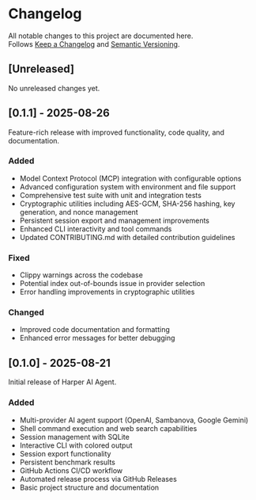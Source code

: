 # Changelog

All notable changes to this project are documented here.  
Follows [Keep a Changelog](https://keepachangelog.com/en/1.0.0/) and [Semantic Versioning](https://semver.org/spec/v2.0.0.html).

## [Unreleased]
No unreleased changes yet.

## [0.1.1] - 2025-08-26
Feature-rich release with improved functionality, code quality, and documentation.

### Added
- Model Context Protocol (MCP) integration with configurable options
- Advanced configuration system with environment and file support
- Comprehensive test suite with unit and integration tests
- Cryptographic utilities including AES-GCM, SHA-256 hashing, key generation, and nonce management
- Persistent session export and management improvements
- Enhanced CLI interactivity and tool commands
- Updated CONTRIBUTING.md with detailed contribution guidelines

### Fixed
- Clippy warnings across the codebase
- Potential index out-of-bounds issue in provider selection
- Error handling improvements in cryptographic utilities

### Changed
- Improved code documentation and formatting
- Enhanced error messages for better debugging

## [0.1.0] - 2025-08-21
Initial release of Harper AI Agent.

### Added
- Multi-provider AI agent support (OpenAI, Sambanova, Google Gemini)
- Shell command execution and web search capabilities
- Session management with SQLite
- Interactive CLI with colored output
- Session export functionality
- Persistent benchmark results
- GitHub Actions CI/CD workflow
- Automated release process via GitHub Releases
- Basic project structure and documentation
